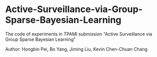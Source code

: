 # Active-Surveillance-via-Group-Sparse-Bayesian-Learning
The code of experiments in TPAMI submission "Active Surveillance via Group Sparse Bayesian Learning"

Author: Hongbin Pei, Bo Yang, Jiming Liu, Kevin Chen-Chuan Chang
